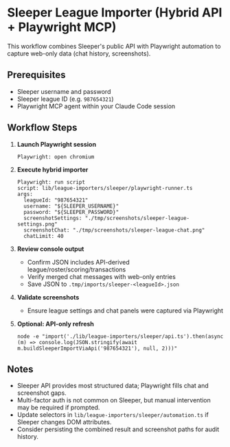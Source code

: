 # Sleeper League Importer (Hybrid API + Playwright MCP)

This workflow combines Sleeper's public API with Playwright automation to capture web-only data (chat history, screenshots).

## Prerequisites

- Sleeper username and password
- Sleeper league ID (e.g. `987654321`)
- Playwright MCP agent within your Claude Code session

## Workflow Steps

1. **Launch Playwright session**
   ```
   Playwright: open chromium
   ```

2. **Execute hybrid importer**
   ```
   Playwright: run script
   script: lib/league-importers/sleeper/playwright-runner.ts
   args:
     leagueId: "987654321"
     username: "${SLEEPER_USERNAME}"
     password: "${SLEEPER_PASSWORD}"
     screenshotSettings: "./tmp/screenshots/sleeper-league-settings.png"
     screenshotChat: "./tmp/screenshots/sleeper-league-chat.png"
     chatLimit: 40
   ```

3. **Review console output**
   - Confirm JSON includes API-derived league/roster/scoring/transactions
   - Verify merged chat messages with web-only entries
   - Save JSON to `.tmp/imports/sleeper-<leagueId>.json`

4. **Validate screenshots**
   - Ensure league settings and chat panels were captured via Playwright

5. **Optional: API-only refresh**
   ```
   node -e "import('./lib/league-importers/sleeper/api.ts').then(async (m) => console.log(JSON.stringify(await m.buildSleeperImportViaApi('987654321'), null, 2)))"
   ```

## Notes

- Sleeper API provides most structured data; Playwright fills chat and screenshot gaps.
- Multi-factor auth is not common on Sleeper, but manual intervention may be required if prompted.
- Update selectors in `lib/league-importers/sleeper/automation.ts` if Sleeper changes DOM attributes.
- Consider persisting the combined result and screenshot paths for audit history.
